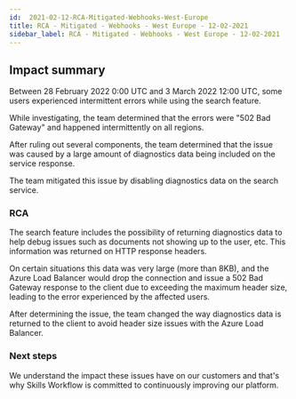 ```yaml
---
id:  2021-02-12-RCA-Mitigated-Webhooks-West-Europe
title: RCA - Mitigated - Webhooks - West Europe - 12-02-2021
sidebar_label: RCA - Mitigated - Webhooks - West Europe - 12-02-2021
---
```


## Impact summary

Between 28 February 2022 0:00 UTC and 3 March 2022 12:00 UTC, some users experienced intermittent errors while using the search feature.

While investigating, the team determined that the errors were "502 Bad Gateway" and happened intermittently on all regions.

After ruling out several components, the team determined that the issue was caused by a large amount of diagnostics data being included on the service response.

The team mitigated this issue by disabling diagnostics data on the search service.

### RCA

The search feature includes the possibility of returning diagnostics data to help debug issues such as documents not showing up to the user, etc. This information was returned on HTTP response headers.

On certain situations this data was very large (more than 8KB), and the Azure Load Balancer would drop the connection and issue a 502 Bad Gateway response to the client due to exceeding the maximum header size, leading to the error experienced by the affected users.

After determining the issue, the team changed the way diagnostics data is returned to the client to avoid header size issues with the Azure Load Balancer.

### Next steps

We understand the impact these issues have on our customers and that's why Skills Workflow is committed to continuously improving our platform.